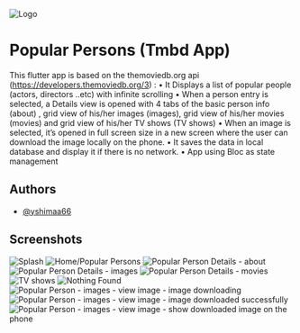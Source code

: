 
![Logo](https://github.com/yshimaa66/tmdb_app/blob/main/assets/selfie-time-celebrities.gif?raw=true)


# Popular Persons (Tmbd App)


This flutter app is based on the themoviedb.org
api (https://developers.themoviedb.org/3) :
• It Displays a list of popular people (actors, directors ..etc) with infinite scrolling
• When a person entry is selected, a Details view is opened with 4 tabs of the basic person info (about)
 , grid view of his/her images (images), grid view of his/her movies (movies) and grid view of his/her TV shows (TV shows)
• When an image is selected, it’s opened in full screen size in a new screen where the user can download the image locally on the phone.
• It saves the data in local database and display it if there is no network.
• App using Bloc as state management

## Authors

- [@yshimaa66](https://github.com/yshimaa66)


## Screenshots

<img src="https://github.com/yshimaa66/tmdb_app/blob/main/screen_shots/Screenshot_20220919_055434.png" title= "Splash" style=" width:60  height:60 "  >

<img src="https://github.com/yshimaa66/tmdb_app/blob/main/screen_shots/Screenshot_20220919_055527.png" title= "Home/Popular Persons" style=" width:60  height:60 "  >

<img src="https://github.com/yshimaa66/tmdb_app/blob/main/screen_shots/Screenshot_20220919_055542.png" title= "Popular Person Details - about" style=" width:60  height:60 "  >

<img src="https://github.com/yshimaa66/tmdb_app/blob/main/screen_shots/Simulator%20Screen%20Shot%20-%20iPhone%2013%20-%202022-09-19%20at%2015.08.12.png" title= "Popular Person Details - images" style=" width:60px  height:60px "  >

<img src="https://github.com/yshimaa66/tmdb_app/blob/main/screen_shots/Screenshot_20220919_055709.png" title= "Popular Person Details - movies" style=" width:60px  height:60px "  >

<img src="https://github.com/yshimaa66/tmdb_app/blob/main/screen_shots/Screenshot_20220919_055754.png" title= "TV shows" style=" width:60px  height:60px "  >

<img src="https://github.com/yshimaa66/tmdb_app/blob/main/screen_shots/Simulator%20Screen%20Shot%20-%20iPhone%2013%20-%202022-09-19%20at%2015.08.04.png" title= "Nothing Found" style=" width:60px  height:60px "  >

<img src="https://github.com/yshimaa66/tmdb_app/blob/main/screen_shots/Screenshot_20220919_055620.png" title= "Popular Person - images - view image - image downloading" style=" width:60px  height:60px "  >

<img src="https://github.com/yshimaa66/tmdb_app/blob/main/screen_shots/Screenshot_20220919_055625.png" title= "Popular Person - images - view image -  image downloaded successfully" style=" width:60px  height:60px "  >

<img src="https://github.com/yshimaa66/tmdb_app/blob/main/screen_shots/Screenshot_20220919_055650.png" title= "Popular Person - images - view image -  show downloaded image on the phone" style=" width:60px  height:60px "  >




